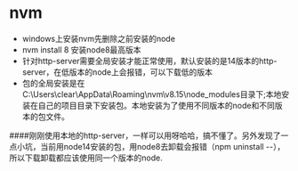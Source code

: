 # nvm

- windows上安装nvm先删除之前安装的node
- nvm install 8   安装node8最高版本
- 针对http-server需要全局安装才能正常使用，默认安装的是14版本的http-server，在低版本的node上会报错，可以下载低的版本
- 包的全局安装是在C:\Users\clear\AppData\Roaming\nvm\v8.15\node_modules目录下;本地安装在自己的项目目录下安装包。本地安装为了使用不同版本的node和不同版本的包文件。


####刚刚使用本地的http-server，一样可以用呀哈哈，搞不懂了。另外发现了一点小坑，当前用node14安装的包，用node8去卸载会报错（npm uninstall --），所以下载卸载都应该使用同一个版本的node.
